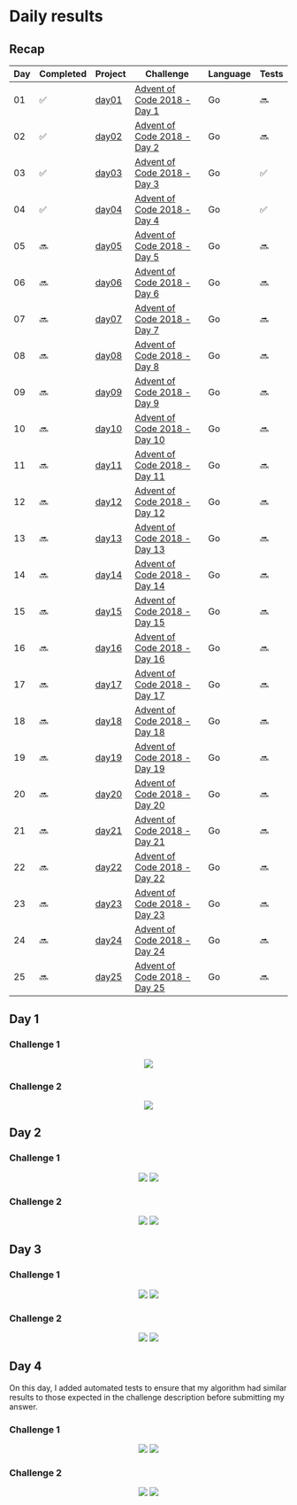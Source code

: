 # Daily results

## Recap

Day | Completed | Project | Challenge | Language | Tests
----|--------------|---------|-------|---------|------
01 | :white_check_mark: | [day01](day01) | [Advent of Code 2018 - Day 1](https://adventofcode.com/2018/day/1) | Go | :soon:
02 | :white_check_mark: | [day02](day02) | [Advent of Code 2018 - Day 2](https://adventofcode.com/2018/day/2) | Go | :soon:
03 | :white_check_mark: | [day03](day03) | [Advent of Code 2018 - Day 3](https://adventofcode.com/2018/day/3) | Go | :white_check_mark:
04 | :white_check_mark: | [day04](day04) | [Advent of Code 2018 - Day 4](https://adventofcode.com/2018/day/4) | Go | :white_check_mark:
05 | :soon: | [day05](day05) | [Advent of Code 2018 - Day 5](https://adventofcode.com/2018/day/5) | Go | :soon:
06 | :soon: | [day06](day06) | [Advent of Code 2018 - Day 6](https://adventofcode.com/2018/day/6) | Go | :soon:
07 | :soon: | [day07](day07) | [Advent of Code 2018 - Day 7](https://adventofcode.com/2018/day/7) | Go | :soon:
08 | :soon: | [day08](day08) | [Advent of Code 2018 - Day 8](https://adventofcode.com/2018/day/8) | Go | :soon:
09 | :soon: | [day09](day09) | [Advent of Code 2018 - Day 9](https://adventofcode.com/2018/day/9) | Go | :soon:
10 | :soon: | [day10](day10) | [Advent of Code 2018 - Day 10](https://adventofcode.com/2018/day/10) | Go | :soon:
11 | :soon: | [day11](day11) | [Advent of Code 2018 - Day 11](https://adventofcode.com/2018/day/11) | Go | :soon:
12 | :soon: | [day12](day12) | [Advent of Code 2018 - Day 12](https://adventofcode.com/2018/day/12) | Go | :soon:
13 | :soon: | [day13](day13) | [Advent of Code 2018 - Day 13](https://adventofcode.com/2018/day/13) | Go | :soon:
14 | :soon: | [day14](day14) | [Advent of Code 2018 - Day 14](https://adventofcode.com/2018/day/14) | Go | :soon:
15 | :soon: | [day15](day15) | [Advent of Code 2018 - Day 15](https://adventofcode.com/2018/day/15) | Go | :soon:
16 | :soon: | [day16](day16) | [Advent of Code 2018 - Day 16](https://adventofcode.com/2018/day/16) | Go | :soon:
17 | :soon: | [day17](day17) | [Advent of Code 2018 - Day 17](https://adventofcode.com/2018/day/17) | Go | :soon:
18 | :soon: | [day18](day18) | [Advent of Code 2018 - Day 18](https://adventofcode.com/2018/day/18) | Go | :soon:
19 | :soon: | [day19](day19) | [Advent of Code 2018 - Day 19](https://adventofcode.com/2018/day/19) | Go | :soon:
20 | :soon: | [day20](day20) | [Advent of Code 2018 - Day 20](https://adventofcode.com/2018/day/20) | Go | :soon:
21 | :soon: | [day21](day21) | [Advent of Code 2018 - Day 21](https://adventofcode.com/2018/day/21) | Go | :soon:
22 | :soon: | [day22](day22) | [Advent of Code 2018 - Day 22](https://adventofcode.com/2018/day/22) | Go | :soon:
23 | :soon: | [day23](day23) | [Advent of Code 2018 - Day 23](https://adventofcode.com/2018/day/23) | Go | :soon:
24 | :soon: | [day24](day24) | [Advent of Code 2018 - Day 24](https://adventofcode.com/2018/day/24) | Go | :soon:
25 | :soon: | [day25](day25) | [Advent of Code 2018 - Day 25](https://adventofcode.com/2018/day/25) | Go | :soon:

## Day 1

### Challenge 1

<p align="center">
    <img src="img/0101.png">
</p>

### Challenge 2

<p align="center">
    <img src="img/0102.png">
</p>

## Day 2

### Challenge 1

<p align="center">
    <img src="img/0201.png">
    <img src="img/0201_test.png">
</p>

### Challenge 2

<p align="center">
    <img src="img/0202.png">
    <img src="img/0202_test.png">
</p>

## Day 3

### Challenge 1

<p align="center">
    <img src="img/0301.png">
    <img src="img/0301_test.png">
</p>

### Challenge 2

<p align="center">
    <img src="img/0302.png">
    <img src="img/0302_test.png">
</p>

## Day 4

On this day, I added automated tests to ensure that my algorithm had similar results to those expected in the challenge description before submitting my answer.

### Challenge 1

<p align="center">
    <img src="img/0401.png">
    <img src="img/0401_test.png">
</p>

### Challenge 2

<p align="center">
    <img src="img/0402.png">
    <img src="img/0402_test.png">
</p>

<!-- ## Day 5

### Challenge 1

<p align="center">
    <img src="img/0501.png">
</p>

### Challenge 2

<p align="center">
    <img src="img/0502.png">
</p>

-->
<!-- ## Day 6

### Challenge 1

<p align="center">
    <img src="img/0601.png">
</p>

### Challenge 2

<p align="center">
    <img src="img/0602.png">
</p>

-->
<!-- ## Day 7

### Challenge 1

<p align="center">
    <img src="img/0701.png">
</p>

### Challenge 2

<p align="center">
    <img src="img/0702.png">
</p>

-->
<!-- ## Day 8

### Challenge 1

<p align="center">
    <img src="img/0801.png">
</p>

### Challenge 2

<p align="center">
    <img src="img/0802.png">
</p>

-->
<!-- ## Day 9

### Challenge 1

<p align="center">
    <img src="img/0901.png">
</p>

### Challenge 2

<p align="center">
    <img src="img/0902.png">
</p>

-->
<!-- ## Day 10

### Challenge 1

<p align="center">
    <img src="img/1001.png">
</p>

### Challenge 2

<p align="center">
    <img src="img/1002.png">
</p>

-->
<!-- ## Day 11

### Challenge 1

<p align="center">
    <img src="img/1101.png">
</p>

### Challenge 2

<p align="center">
    <img src="img/1102.png">
</p>

-->
<!-- ## Day 12

### Challenge 1

<p align="center">
    <img src="img/1201.png">
</p>

### Challenge 2

<p align="center">
    <img src="img/1202.png">
</p>

-->
<!-- ## Day 13

### Challenge 1

<p align="center">
    <img src="img/1301.png">
</p>

### Challenge 2

<p align="center">
    <img src="img/1302.png">
</p>

-->
<!-- ## Day 14

### Challenge 1

<p align="center">
    <img src="img/1401.png">
</p>

### Challenge 2

<p align="center">
    <img src="img/1402.png">
</p>

-->
<!-- ## Day 15

### Challenge 1

<p align="center">
    <img src="img/1501.png">
</p>

### Challenge 2

<p align="center">
    <img src="img/1502.png">
</p>

-->
<!-- ## Day 16

### Challenge 1

<p align="center">
    <img src="img/1601.png">
</p>

### Challenge 2

<p align="center">
    <img src="img/1602.png">
</p>

-->
<!-- ## Day 17

### Challenge 1

<p align="center">
    <img src="img/1701.png">
</p>

### Challenge 2

<p align="center">
    <img src="img/1702.png">
</p>

-->
<!-- ## Day 18

### Challenge 1

<p align="center">
    <img src="img/1801.png">
</p>

### Challenge 2

<p align="center">
    <img src="img/1802.png">
</p>

-->
<!-- ## Day 19

### Challenge 1

<p align="center">
    <img src="img/1901.png">
</p>

### Challenge 2

<p align="center">
    <img src="img/1902.png">
</p>

-->
<!-- ## Day 20

### Challenge 1

<p align="center">
    <img src="img/2001.png">
</p>

### Challenge 2

<p align="center">
    <img src="img/2002.png">
</p>

-->
<!-- ## Day 21

### Challenge 1

<p align="center">
    <img src="img/2101.png">
</p>

### Challenge 2

<p align="center">
    <img src="img/2102.png">
</p>

-->
<!-- ## Day 22

### Challenge 1

<p align="center">
    <img src="img/2201.png">
</p>

### Challenge 2

<p align="center">
    <img src="img/2202.png">
</p>

-->
<!-- ## Day 23

### Challenge 1

<p align="center">
    <img src="img/2301.png">
</p>

### Challenge 2

<p align="center">
    <img src="img/2302.png">
</p>

-->
<!-- ## Day 24

### Challenge 1

<p align="center">
    <img src="img/2401.png">
</p>

### Challenge 2

<p align="center">
    <img src="img/2402.png">
</p>

-->
<!-- ## Day 25

### Challenge 1

<p align="center">
    <img src="img/2501.png">
</p>

### Challenge 2

<p align="center">
    <img src="img/2502.png">
</p>

-->
